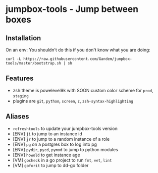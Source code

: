 # jumpbox-tools - Jump between boxes

## Installation

On an env:
You shouldn't do this if you don't know what you are doing:

```
curl -L https://raw.githubusercontent.com/Gandem/jumpbox-tools/master/bootstrap.sh | sh
```

## Features

- zsh theme is powelevel9k with SOON custom color scheme for `prod`, `staging`
- plugins are `git`, `python`, `screen`, `z`, `zsh-syntax-highlighting`


## Aliases

- `refreshtools` to update your jumpbox-tools version
- [ENV] `ji` to jump to an instance id
- [ENV] `jr` to jump to a random instance of a role
- [ENV] `pg` on a postgres box to log into pg
- [ENV] `pydir`, `pycd`, `pymod` to jump to python modules
- [ENV] `howold` to get instance age
- [VM] `gocheck` in a go project to run `fmt`, `vet`, `lint`
- [VM] `goforit` to jump to dd-go folder